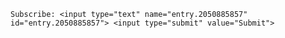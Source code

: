 
<html>

<head>
  <form name="gform" id="gform" enctype="text/plain" action="https://docs.google.com/forms/d/e/1FAIpQLScC3L-MnFNjZYqC50_Ba_WaG7_RE8onL55jPniiDEz11DjVKQ/formResponse?" target="hidden_iframe" onsubmit="submitted=true;">

    Subscribe: <input type="text" name="entry.2050885857" id="entry.2050885857"> <input type="submit" value="Submit">

  </form>
  <iframe name="hidden_iframe" id="hidden_iframe" style="display:none;" onload="if(submitted) {}"></iframe>
  <script src="assets/js/jquery.min.js"></script>
  <script type="text/javascript">
    var submitted = false;
  </script>
  <script type="text/javascript">
    $('#gform').on('submit', function(e) {
      $('#gform *').fadeOut(2000);
      $('#gform').prepend('Your submission has been processed...');
    });
  </script>

</head>
<body>


</body>
</html>
